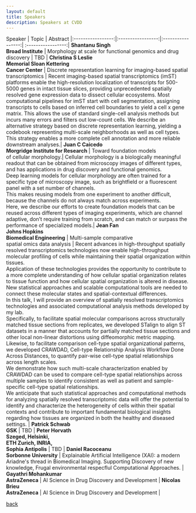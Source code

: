 ```yaml
---
layout: default
title: Speakers
description: Speakers at CVDD
---
```



Speaker | Topic | Abstract
|:-----------------:|:-----------------:|:-----------------:| :-----------------:|
 **Shantanu Singh <br> Broad Institute** | Morphology at scale for functional genomics and drug discovery | TBD |
 **Christina S Leslie <br> Memorial Sloan Kettering  <br>  Cancer Center** |  Discrete representation learning for imaging-based spatial transcriptomics | Recent imaging-based spatial transcriptomics (imST) platforms enable the high-resolution localization of transcripts for 500-5000 genes in intact tissue slices, providing unprecedented spatially resolved gene expression data to dissect cellular ecosystems. Most computational pipelines for imST start with cell segmentation, assigning transcripts to cells based on inferred cell boundaries to yield a cell x gene matrix. This allows the use of standard single-cell analysis methods but incurs many errors and filters out low-count cells. We describe an alternative strategy based on discrete representation learning, yielding a codebook representing multi-scale neighborhoods as well as cell types. This strategy enables a more complete cell annotation and more reliable downstream analyses.|
 **Juan C Caicedo <br> Morgridge Institute for Research** | Toward foundation models <br> of cellular morphology.| Cellular morphology is a biologically meaningful readout that can be obtained from microscopy images of different types, and has applications in drug discovery and functional genomics. <br> Deep learning models for cellular morphology are often trained for a specific type of microscopy image, such as brightfield or a fluorescent panel with a set number of channels. <br> This makes reusing models from one experiment to another difficult, because the channels do not always match across experiments. <br> Here, we describe our efforts to create foundation models that can be reused across different types of imaging experiments, which are channel adaptive, don’t require training from scratch, and can match or surpass the performance of specialized models.|
 **Jean Fan <br> Johns Hopkins <br> Biomedical Engineering** |  Multi-sample comparative <br> spatial omics data analysis | Recent advances in high-throughput spatially resolved transcriptomics technologies now enable high-throughput molecular profiling of cells while maintaining their spatial organization within tissues. <br> Application of these technologies provides the opportunity to contribute to a more complete understanding of how cellular spatial organization relates to tissue function and how cellular spatial organization is altered in disease. <br> New statistical approaches and scalable computational tools are needed to connect these molecular states and spatial-contextual differences. <br> In this talk, I will provide an overview of spatially resolved transcriptomics technologies and associated computational analysis methods developed by my lab. <br> Specifically, to facilitate spatial molecular comparisons across structurally matched tissue sections from replicates, we developed STalign to align ST datasets in a manner that accounts for partially matched tissue sections and other local non-linear distortions using diffeomorphic metric mapping. <br> Likewise, to facilitate comparison cell-type spatial organizational patterns, we developed CRAWDAD, Cell-type Relationship Analysis Workflow Done Across Distances, to quantify pair-wise cell-type spatial relationships across length scales. <br> We demonstrate how such multi-scale characterization enabled by CRAWDAD can be used to compare cell-type spatial relationships across multiple samples to identify consistent as well as patient and sample-specific cell-type spatial relationships. <br> We anticipate that such statistical approaches and computational methods for analyzing spatially resolved transcriptomic data will offer the potential to identify and characterize the heterogeneity of cells within their spatial contexts and contribute to important fundamental biological insights regarding how tissues are organized in both the healthy and diseased settings. |
 **Patrick Schwab <br> GSK** |  TBD |
 **Peter Horvath <br> Szeged, Helsinki, <br> ETH Zurich, INRIA, <br> Sophia Antipolis** |   TBD |
 **Daniel Racoceanu <br> Sorbonne University** | Explainable Artificial Intelligence (XAI): a modern Ariadne's thread in Biomedical Imaging. Supporting Discovery of new knowledge, Frugal environmental respecflul Computational Approaches. |
 **Gayathri Mohankumar <br> AstraZeneca** |  AI Science in Drug Discovery and Development |
 **Nicolas Brieu <br> AstraZeneca** |  AI Science in Drug Discovery and Development |


[back](./)

